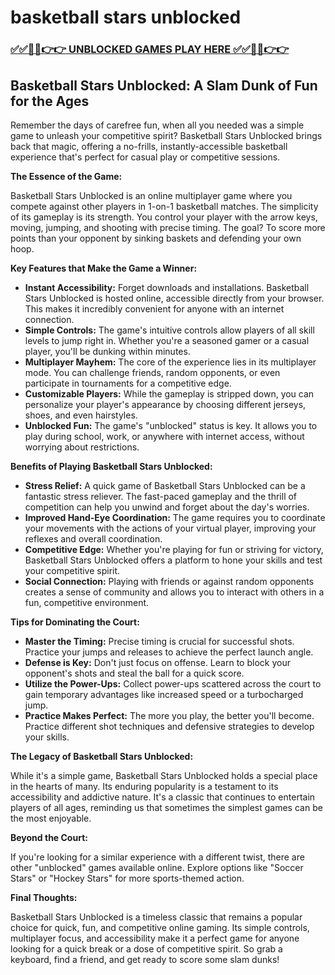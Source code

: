 # basketball stars unblocked

### [✅✅🔴🔴👉👉 UNBLOCKED GAMES PLAY HERE ✅✅🔴🔴👉👉](https://topstoryindia.com)

## Basketball Stars Unblocked: A Slam Dunk of Fun for the Ages

Remember the days of carefree fun, when all you needed was a simple game to unleash your competitive spirit? Basketball Stars Unblocked brings back that magic, offering a no-frills, instantly-accessible basketball experience that's perfect for casual play or competitive sessions. 

**The Essence of the Game:**

Basketball Stars Unblocked is an online multiplayer game where you compete against other players in 1-on-1 basketball matches. The simplicity of its gameplay is its strength. You control your player with the arrow keys, moving, jumping, and shooting with precise timing. The goal? To score more points than your opponent by sinking baskets and defending your own hoop.

**Key Features that Make the Game a Winner:**

* **Instant Accessibility:** Forget downloads and installations. Basketball Stars Unblocked is hosted online, accessible directly from your browser. This makes it incredibly convenient for anyone with an internet connection.
* **Simple Controls:** The game's intuitive controls allow players of all skill levels to jump right in. Whether you're a seasoned gamer or a casual player, you'll be dunking within minutes.
* **Multiplayer Mayhem:**  The core of the experience lies in its multiplayer mode. You can challenge friends, random opponents, or even participate in tournaments for a competitive edge.
* **Customizable Players:** While the gameplay is stripped down, you can personalize your player's appearance by choosing different jerseys, shoes, and even hairstyles. 
* **Unblocked Fun:** The game's "unblocked" status is key. It allows you to play during school, work, or anywhere with internet access, without worrying about restrictions.

**Benefits of Playing Basketball Stars Unblocked:**

* **Stress Relief:**  A quick game of Basketball Stars Unblocked can be a fantastic stress reliever.  The fast-paced gameplay and the thrill of competition can help you unwind and forget about the day's worries.
* **Improved Hand-Eye Coordination:** The game requires you to coordinate your movements with the actions of your virtual player, improving your reflexes and overall coordination.
* **Competitive Edge:**  Whether you're playing for fun or striving for victory, Basketball Stars Unblocked offers a platform to hone your skills and test your competitive spirit.
* **Social Connection:**  Playing with friends or against random opponents creates a sense of community and allows you to interact with others in a fun, competitive environment.

**Tips for Dominating the Court:**

* **Master the Timing:**  Precise timing is crucial for successful shots. Practice your jumps and releases to achieve the perfect launch angle.
* **Defense is Key:** Don't just focus on offense. Learn to block your opponent's shots and steal the ball for a quick score.
* **Utilize the Power-Ups:**  Collect power-ups scattered across the court to gain temporary advantages like increased speed or a turbocharged jump.
* **Practice Makes Perfect:**  The more you play, the better you'll become. Practice different shot techniques and defensive strategies to develop your skills.

**The Legacy of Basketball Stars Unblocked:**

While it's a simple game, Basketball Stars Unblocked holds a special place in the hearts of many. Its enduring popularity is a testament to its accessibility and addictive nature. It's a classic that continues to entertain players of all ages, reminding us that sometimes the simplest games can be the most enjoyable. 

**Beyond the Court:**

If you're looking for a similar experience with a different twist, there are other "unblocked" games available online. Explore options like "Soccer Stars" or "Hockey Stars" for more sports-themed action. 

**Final Thoughts:**

Basketball Stars Unblocked is a timeless classic that remains a popular choice for quick, fun, and competitive online gaming. Its simple controls, multiplayer focus, and accessibility make it a perfect game for anyone looking for a quick break or a dose of competitive spirit. So grab a keyboard, find a friend, and get ready to score some slam dunks!